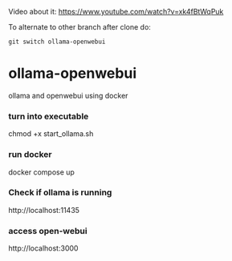 Video about it:
https://www.youtube.com/watch?v=xk4fBtWqPuk

To alternate to other branch after clone do:
```
git switch ollama-openwebui
```

# ollama-openwebui
ollama and openwebui using docker

### turn into executable
chmod +x start_ollama.sh
### run docker
docker compose up

### Check if ollama is running
http://localhost:11435

### access open-webui
http://localhost:3000
